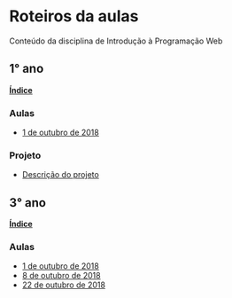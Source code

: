# Roteiros da aulas
Conteúdo da disciplina de Introdução à Programação Web

## 1° ano
**[Índice](https://github.com/antoniojnr/ipw/blob/master/aulas/p5js-indice.md)**
### Aulas
* [1 de outubro de 2018](https://github.com/antoniojnr/ipw/blob/master/aulas/p5js.md)
### Projeto
* [Descrição do projeto](https://github.com/antoniojnr/ipw/blob/master/aulas/p5js-projeto.md)

## 3° ano
**[Índice](https://github.com/antoniojnr/ipw/blob/master/aulas/sequelize-indice.md)**
### Aulas
* [1 de outubro de 2018](https://github.com/antoniojnr/ipw/blob/master/aulas/sequelize-cli.md)
* [8 de outubro de 2018](https://github.com/antoniojnr/ipw/blob/master/aulas/sequelize-models.md)
* [22 de outubro de 2018](https://github.com/antoniojnr/ipw/blob/master/aulas/sequelize-routes.md)
